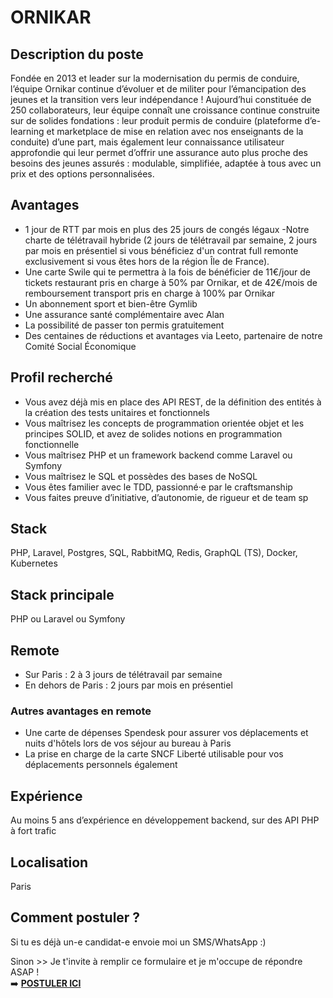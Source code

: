 # ORNIKAR

## Description du poste
Fondée en 2013 et leader sur la modernisation du permis de conduire, l’équipe Ornikar continue d’évoluer et de militer pour l’émancipation des jeunes et la transition vers leur indépendance !
Aujourd’hui constituée de 250 collaborateurs, leur équipe connaît une croissance continue construite sur de solides fondations : leur produit permis de conduire (plateforme d’e-learning et marketplace de mise en relation avec nos enseignants de la conduite) d’une part, mais également leur connaissance utilisateur approfondie qui leur permet d’offrir une assurance auto plus proche des besoins des jeunes assurés : modulable, simplifiée, adaptée à tous avec un prix et des options personnalisées.

## Avantages
- 1 jour de RTT par mois en plus des 25 jours de congés légaux
-Notre charte de télétravail hybride (2 jours de télétravail par semaine, 2 jours par mois en présentiel si vous bénéficiez d'un contrat full remonte exclusivement si vous êtes hors de la région Île de France).
- Une carte Swile qui te permettra à la fois de bénéficier de 11€/jour de tickets restaurant pris en charge à 50% par Ornikar, et de 42€/mois de remboursement transport pris en charge à 100% par Ornikar
- Un abonnement sport et bien-être Gymlib
- Une assurance santé complémentaire avec Alan
- La possibilité de passer ton permis gratuitement
- Des centaines de réductions et avantages via Leeto, partenaire de notre Comité Social Économique

## Profil recherché
- Vous avez déjà mis en place des API REST, de la définition des entités à la création des tests unitaires et fonctionnels
- Vous maîtrisez les concepts de programmation orientée objet et les principes SOLID, et avez de solides notions en programmation fonctionnelle
- Vous maîtrisez PHP et un framework backend comme Laravel ou Symfony
- Vous maîtrisez le SQL et possèdes des bases de NoSQL
- Vous êtes familier avec le TDD, passionné·e par le craftsmanship
- Vous faites preuve d’initiative, d’autonomie, de rigueur et de team sp

## Stack
PHP, Laravel, Postgres, SQL, RabbitMQ, Redis, GraphQL (TS), Docker, Kubernetes

## Stack principale
PHP ou Laravel ou Symfony

## Remote
- Sur Paris : 2 à 3 jours de télétravail par semaine
- En dehors de Paris : 2 jours par mois en présentiel
### Autres avantages en remote
- Une carte de dépenses Spendesk pour assurer vos déplacements et nuits d'hôtels lors de vos séjour au bureau à Paris
- La prise en charge de la carte SNCF Liberté utilisable pour vos déplacements personnels également

## Expérience
Au moins 5 ans d’expérience en développement backend, sur des API PHP à fort trafic

## Localisation
Paris

## Comment postuler ?
Si tu es déjà un-e candidat-e envoie moi un SMS/WhatsApp :)

Sinon >> Je t'invite à remplir ce formulaire et je m'occupe de répondre ASAP !</br>
➡️ <b><a href="https://form.jotform.com/251094648903361" target="_blank">POSTULER ICI</a></b>
